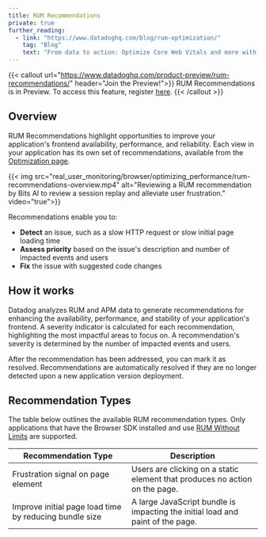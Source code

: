 ```yaml
---
title: RUM Recommendations
private: true
further_reading:
  - link: "https://www.datadoghq.com/blog/rum-optimization/"
    tag: "Blog"
    text: "From data to action: Optimize Core Web Vitals and more with Datadog RUM"
---
```


{{< callout url="https://www.datadoghq.com/product-preview/rum-recommendations/" header="Join the Preview!">}}
  RUM Recommendations is in Preview. To access this feature, register <a href="https://www.datadoghq.com/product-preview/rum-recommendations/">here</a>.
{{< /callout >}}

## Overview

RUM Recommendations highlight opportunities to improve your application's frontend availability, performance, and reliability. Each view in your application has its own set of recommendations, available from the [Optimization page][2].

{{< img src="real_user_monitoring/browser/optimizing_performance/rum-recommendations-overview.mp4" alt="Reviewing a RUM recommendation by Bits AI to review a session replay and alleviate user frustration." video="true">}}

Recommendations enable you to:
- **Detect** an issue, such as a slow HTTP request or slow initial page loading time
- **Assess priority** based on the issue's description and number of impacted events and users 
- **Fix** the issue with suggested code changes

## How it works

Datadog analyzes RUM and APM data to generate recommendations for enhancing the availability, performance, and stability of your application's frontend. A severity indicator is calculated for each recommendation, highlighting the most impactful areas to focus on. A recommendation's severity is determined by the number of impacted events and users.

After the recommendation has been addressed, you can mark it as resolved. Recommendations are automatically resolved if they are no longer detected upon a new application version deployment.

## Recommendation Types

The table below outlines the available RUM recommendation types. Only applications that have the Browser SDK installed and use [RUM Without Limits][1] are supported. 

| Recommendation Type | Description |
|---------------------|-------------|
| Frustration signal on page element | Users are clicking on a static element that produces no action on the page. |
| Improve initial page load time by reducing bundle size | A large JavaScript bundle is impacting the initial load and paint of the page. |


[1]: /real_user_monitoring/rum_without_limits/
[2]: https://app.datadoghq.com/rum/optimization